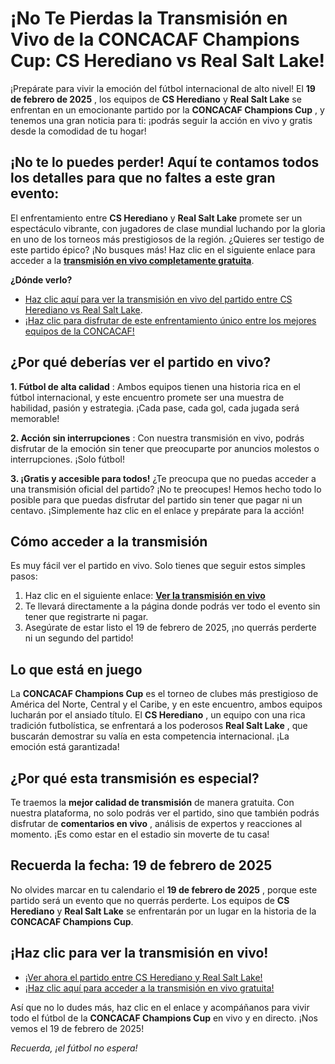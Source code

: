 # ¡No Te Pierdas la Transmisión en Vivo de la CONCACAF Champions Cup: CS Herediano vs Real Salt Lake!

¡Prepárate para vivir la emoción del fútbol internacional de alto nivel! El **19 de febrero de 2025** , los equipos de **CS Herediano** y **Real Salt Lake** se enfrentan en un emocionante partido por la **CONCACAF Champions Cup** , y tenemos una gran noticia para ti: ¡podrás seguir la acción en vivo y gratis desde la comodidad de tu hogar!

## ¡No te lo puedes perder! Aquí te contamos todos los detalles para que no faltes a este gran evento:

El enfrentamiento entre **CS Herediano** y **Real Salt Lake** promete ser un espectáculo vibrante, con jugadores de clase mundial luchando por la gloria en uno de los torneos más prestigiosos de la región. ¿Quieres ser testigo de este partido épico? ¡No busques más! Haz clic en el siguiente enlace para acceder a la [**transmisión en vivo completamente gratuita**](https://tinyurl.com/livestreamfreeo?st=CS+Herediano+vs+Real+Salt+Lake&si=gh).

**¿Dónde verlo?**

- [Haz clic aquí para ver la transmisión en vivo del partido entre CS Herediano vs Real Salt Lake](https://tinyurl.com/livestreamfreeo?st=CS+Herediano+vs+Real+Salt+Lake&si=gh).
- [¡Haz clic para disfrutar de este enfrentamiento único entre los mejores equipos de la CONCACAF!](https://tinyurl.com/livestreamfreeo?st=CS+Herediano+vs+Real+Salt+Lake&si=gh)

## ¿Por qué deberías ver el partido en vivo?

**1. Fútbol de alta calidad** : Ambos equipos tienen una historia rica en el fútbol internacional, y este encuentro promete ser una muestra de habilidad, pasión y estrategia. ¡Cada pase, cada gol, cada jugada será memorable!

**2. Acción sin interrupciones** : Con nuestra transmisión en vivo, podrás disfrutar de la emoción sin tener que preocuparte por anuncios molestos o interrupciones. ¡Solo fútbol!

**3. ¡Gratis y accesible para todos!** ¿Te preocupa que no puedas acceder a una transmisión oficial del partido? ¡No te preocupes! Hemos hecho todo lo posible para que puedas disfrutar del partido sin tener que pagar ni un centavo. ¡Simplemente haz clic en el enlace y prepárate para la acción!

## Cómo acceder a la transmisión

Es muy fácil ver el partido en vivo. Solo tienes que seguir estos simples pasos:

1. Haz clic en el siguiente enlace: [**Ver la transmisión en vivo**](https://tinyurl.com/livestreamfreeo?st=CS+Herediano+vs+Real+Salt+Lake&si=gh)
2. Te llevará directamente a la página donde podrás ver todo el evento sin tener que registrarte ni pagar.
3. Asegúrate de estar listo el 19 de febrero de 2025, ¡no querrás perderte ni un segundo del partido!

## Lo que está en juego

La **CONCACAF Champions Cup** es el torneo de clubes más prestigioso de América del Norte, Central y el Caribe, y en este encuentro, ambos equipos lucharán por el ansiado título. El **CS Herediano** , un equipo con una rica tradición futbolística, se enfrentará a los poderosos **Real Salt Lake** , que buscarán demostrar su valía en esta competencia internacional. ¡La emoción está garantizada!

## ¿Por qué esta transmisión es especial?

Te traemos la **mejor calidad de transmisión** de manera gratuita. Con nuestra plataforma, no solo podrás ver el partido, sino que también podrás disfrutar de **comentarios en vivo** , análisis de expertos y reacciones al momento. ¡Es como estar en el estadio sin moverte de tu casa!

## Recuerda la fecha: **19 de febrero de 2025**

No olvides marcar en tu calendario el **19 de febrero de 2025** , porque este partido será un evento que no querrás perderte. Los equipos de **CS Herediano** y **Real Salt Lake** se enfrentarán por un lugar en la historia de la **CONCACAF Champions Cup**.

## ¡Haz clic para ver la transmisión en vivo!

- [¡Ver ahora el partido entre CS Herediano y Real Salt Lake!](https://tinyurl.com/livestreamfreeo?st=CS+Herediano+vs+Real+Salt+Lake&si=gh)
- [¡Haz clic aquí para acceder a la transmisión en vivo gratuita!](https://tinyurl.com/livestreamfreeo?st=CS+Herediano+vs+Real+Salt+Lake&si=gh)

Así que no lo dudes más, haz clic en el enlace y acompáñanos para vivir todo el fútbol de la **CONCACAF Champions Cup** en vivo y en directo. ¡Nos vemos el 19 de febrero de 2025!

_Recuerda, ¡el fútbol no espera!_
